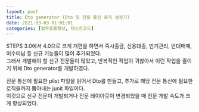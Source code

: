 ```yaml
---
layout: post
title: Dto generator (Dto 및 전문 통신 로직 생성기)
date: 2021-03-03 01:01:01
categories: [업무효율향상, 테스트코드]
---
```


STEPS 3.0에서 4.0으로 크게 개편을 하면서 즉시출금, 신용대출, 만기관리, 반대매매, 미수미납 등 신규 기능들이 많이 추가되었다.  
그래서 개발해야 할 신규 전문들이 많았고, 반복적인 작업이 귀찮아서 이런 작업을 줄이기 위해 Dto generator를 개발하였다.  

전문 통신에 필요한 plist 파일을 읽어서 Dto를 만들고, 추가로 해당 전문 통신에 필요한 로직들까지 뽑아내는 junit 파일이다.  
이것으로 신규 전문이 개발되거나 전문 레이아웃이 변경되었을 때 전문 개발 속도가 크게 향상되었다.  

